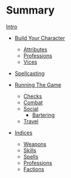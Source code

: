 # Summary
[Intro](./intro.mdown)

- [Build Your Character](character-builder.mdown)
	- [Attributes](./attributes.mdown)
	- [Professions](build/professions.mdown)
	- [Vices](build/vices)

- [Spellcasting]()

- [Running The Game]()
	- [Checks](checks.mdown)
	- [Combat](./combat.mdown)
	- [Social]()
		- [Bartering]()
	- [Travel]()

- [Indices]()
	- [Weapons]()
	- [Skills]()
	- [Spells]()
	- [Professions]()
	- [Factions]()
